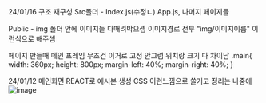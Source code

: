 24/01/16
구조 재구성 
Src폴더 - Index.js(수정ㄴ) App.js, 나머지 페이지들 

Public - img 폴더 안에 이미지들 다때려박으셈 이미지경로 전부 "img/이미지이름" 이런식으로 해주셈

페이지 만들때 메인 프레임 무조건 이거로 고정 
안그럼 위치랑 크기 다 차이남
.main{
    width: 360px;
    height: 800px;
    margin-left: 40%;
    margin-right: 40%;
} 

24/01/12 
메인화면 REACT로 예시본 생성 
CSS 이런느낌으로 쓸거고 정리는 나중에 
![image](https://github.com/Pankgo/CarWasher/assets/147930457/66fe45f8-6a94-4832-a084-550349e67fe3)
